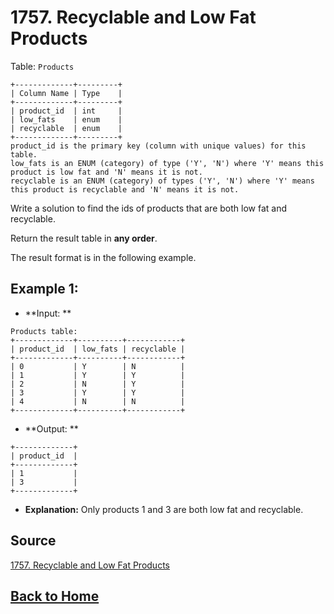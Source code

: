 # **1757. Recyclable and Low Fat Products**

Table: ``Products``

```
+-------------+---------+
| Column Name | Type    |
+-------------+---------+
| product_id  | int     |
| low_fats    | enum    |
| recyclable  | enum    |
+-------------+---------+
product_id is the primary key (column with unique values) for this table.
low_fats is an ENUM (category) of type ('Y', 'N') where 'Y' means this product is low fat and 'N' means it is not.
recyclable is an ENUM (category) of types ('Y', 'N') where 'Y' means this product is recyclable and 'N' means it is not.
```

Write a solution to find the ids of products that are both low fat and recyclable.

Return the result table in **any order**.

The result format is in the following example.

## **Example 1:**

- **Input: **

```
Products table:
+-------------+----------+------------+
| product_id  | low_fats | recyclable |
+-------------+----------+------------+
| 0           | Y        | N          |
| 1           | Y        | Y          |
| 2           | N        | Y          |
| 3           | Y        | Y          |
| 4           | N        | N          |
+-------------+----------+------------+
```

- **Output: **

```
+-------------+
| product_id  |
+-------------+
| 1           |
| 3           |
+-------------+
```

- **Explanation:** Only products 1 and 3 are both low fat and recyclable.


## **Source**

[1757. Recyclable and Low Fat Products](https://leetcode.com/problems/recyclable-and-low-fat-products)


## **[Back to Home](../)**